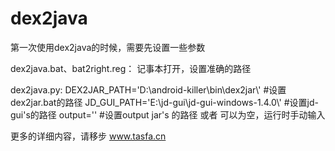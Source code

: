 ﻿# dex2java

第一次使用dex2java的时候，需要先设置一些参数


dex2java.bat、bat2right.reg：
记事本打开，设置准确的路径

dex2java.py:
DEX2JAR_PATH='D:\\android-killer\\bin\dex2jar\\'                #设置dex2jar.bat的路径
JD_GUI_PATH='E:\jd-gui\jd-gui-windows-1.4.0\\'                  #设置jd-gui's的路径 
output=''                                                       #设置output jar's 的路径 或者 可以为空，运行时手动输入

更多的详细内容，请移步 www.tasfa.cn